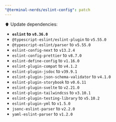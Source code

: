 ```yaml
---
"@terminal-nerds/eslint-config": patch
---
```


⬆️ Update dependencies:

- **`eslint` to `v8.36.0`**
- `@typescript-eslint/eslint-plugin` to `v5.55.0`
- `@typescript-eslint/parser` to `v5.55.0`
- `eslint-config-next` to `v13.2.4`
- `eslint-config-prettier` to `v8.7.0`
- `eslint-define-config` to `v1.16.0`
- `eslint-plugin-compat` to `v4.1.2`
- `eslint-plugin-jsdoc` to `v39.9.1`
- `eslint-plugin-json-schema-validator` to `v4.1.0`
- `eslint-plugin-storybook` to `v0.6.11`
- `eslint-plugin-svelte` to `v2.21.0`
- `eslint-plugin-tailwindcss` to `v3.10.1`
- `eslint-plugin-testing-library` to `v5.10.2`
- `eslint-plugin-yml` to `v1.5.0`
- `jsonc-eslint-parser` to `v2.2.0`
- `yaml-eslint-parser` to `v1.2.0`
